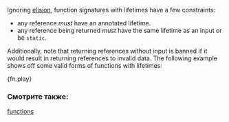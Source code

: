 Ignoring [elision], function signatures with lifetimes have a few constraints: 

* any reference *must* have an annotated lifetime.
* any reference being returned *must* have the same lifetime as an input or
be `static`.

Additionally, note that returning references without input is banned if it
would result in returning references to invalid data. The following example shows
off some valid forms of functions with lifetimes:

{fn.play}

### Смотрите также:

[functions][fn]

[elision]: ../../scope/lifetime/elision.html
[fn]: ../../fn.html

